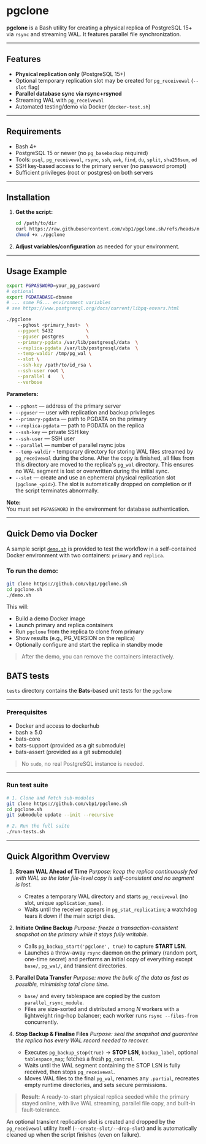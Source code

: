 # pgclone

**pgclone** is a Bash utility for creating a physical replica of PostgreSQL 15+ via `rsync` and streaming WAL. It features parallel file synchronization.

---

## Features

- **Physical replication only** (PostgreSQL 15+)
- Optional temporary replication slot may be created for `pg_receivewal` (`--slot` flag)
- **Parallel database sync via rsync+rsyncd**
- Streaming WAL with `pg_receivewal`
- Automated testing/demo via Docker (`docker-test.sh`)

---

## Requirements

- Bash 4+
- PostgreSQL 15 or newer (no `pg_basebackup` required)
- Tools: `psql`, `pg_receivewal`, `rsync`, `ssh`, `awk`, `find`, `du`, `split`, `sha256sum`, `od`
- SSH key-based access to the primary server (no password prompt)
- Sufficient privileges (root or postgres) on both servers

---

## Installation

1. **Get the script:**
    ```bash
    cd /path/to/dir
    curl https://raw.githubusercontent.com/vbp1/pgclone.sh/refs/heads/main/pgclone
    chmod +x ./pgclone
    ```

2. **Adjust variables/configuration** as needed for your environment.

---

## Usage Example

```bash
export PGPASSWORD=your_pg_password
# optional
export PGDATABASE=dbname
# ... some PG... environment variables 
# see https://www.postgresql.org/docs/current/libpq-envars.html 

./pgclone   
    --pghost <primary_host>  \
    --pgport 5432            \
    --pguser postgres        \
    --primary-pgdata /var/lib/postgresql/data  \
    --replica-pgdata /var/lib/postgresql/data  \
    --temp-waldir /tmp/pg_wal \
    --slot \
    --ssh-key /path/to/id_rsa \
    --ssh-user root \
    --parallel 4    \
    --verbose
```

**Parameters:**
- `--pghost`           — address of the primary server
- `--pguser`           — user with replication and backup privileges
- `--primary-pgdata`   — path to PGDATA on the primary
- `--replica-pgdata`   — path to PGDATA on the replica
- `--ssh-key`          — private SSH key
- `--ssh-user`         — SSH user
- `--parallel`         — number of parallel rsync jobs
- `--temp-waldir`      - temporary directory for storing WAL files streamed by `pg_receivewal` during the clone.  After the copy is finished, all files from this directory are moved to the replica's `pg_wal` directory. This ensures no WAL segment is lost or overwritten during the initial sync.
- `--slot`             — create and use an ephemeral physical replication slot (`pgclone_<pid>`). The slot is automatically dropped on completion or if the script terminates abnormally.


**Note:**  
You must set `PGPASSWORD` in the environment for database authentication.

---

## Quick Demo via Docker

A sample script [`demo.sh`](./demo.sh) is provided to test the workflow in a self-contained Docker environment with two containers: `primary` and `replica`.

### To run the demo:

```bash
git clone https://github.com/vbp1/pgclone.sh 
cd pgclone.sh
./demo.sh
```
This will:
- Build a demo Docker image
- Launch primary and replica containers
- Run `pgclone` from the replica to clone from primary
- Show results (e.g., PG_VERSION on the replica)
- Optionally configure and start the replica in standby mode

> After the demo, you can remove the containers interactively.

## BATS tests

`tests` directory contains the **Bats**-based unit tests for the `pgclone`

---

### Prerequisites

 - Docker and access to dockerhub 
  - bash ≥ 5.0
 - bats-core
 - bats-support (provided as a git submodule)
 - bats-assert (provided as a git submodule)

> No `sudo`, no real PostgreSQL instance is needed.

---

### Run test suite

```bash
# 1. Clone and fetch sub-modules
git clone https://github.com/vbp1/pgclone.sh
cd pgclone.sh
git submodule update --init --recursive

# 2. Run the full suite
./run-tests.sh
```

---
## Quick Algorithm Overview

1. **Stream WAL Ahead of Time**
   *Purpose: keep the replica continuously fed with WAL so the later file-level copy is self-consistent and no segment is lost.*

   * Creates a temporary WAL directory and starts `pg_receivewal` (no slot, unique `application_name`).
   * Waits until the receiver appears in `pg_stat_replication`; a watchdog tears it down if the main script dies.

2. **Initiate Online Backup**
   *Purpose: freeze a transaction-consistent snapshot on the primary while it stays fully writable.*

   * Calls `pg_backup_start('pgclone', true)` to capture **START LSN**.
   * Launches a throw-away `rsync` daemon on the primary (random port, one-time secret) and performs an initial copy of everything except `base/`, `pg_wal/`, and transient directories.

3. **Parallel Data Transfer**
   *Purpose: move the bulk of the data as fast as possible, minimising total clone time.*

   * `base/` and every tablespace are copied by the custom `parallel_rsync_module`.
   * Files are size-sorted and distributed among *N* workers with a lightweight ring-hop balancer; each worker runs `rsync --files-from` concurrently.

4. **Stop Backup & Finalise Files**
   *Purpose: seal the snapshot and guarantee the replica has every WAL record needed to recover.*

   * Executes `pg_backup_stop(true)` → **STOP LSN**, `backup_label`, optional `tablespace_map`; fetches a fresh `pg_control`.
   * Waits until the WAL segment containing the STOP LSN is fully received, then stops `pg_receivewal`.
   * Moves WAL files to the final `pg_wal`, renames any `.partial`, recreates empty runtime directories, and sets secure permissions.

> **Result:** A ready-to-start physical replica seeded while the primary stayed online, with live WAL streaming, parallel file copy, and built-in fault-tolerance.

An optional transient replication slot is created and dropped by the `pg_receivewal` utility itself (`--create-slot/--drop-slot`) and is automatically cleaned up when the script finishes (even on failure).

